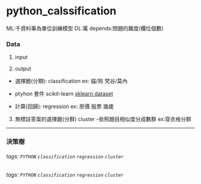 # python_calssification

ML:千資料筆為單位訓練模型
DL:萬
depends:問題的難度(欄位個數)
### Data
1. input

2. output
* 選擇題(分類): classification
	ex: 貓/狗 梵谷/莫內
*  ptyhon 套件 
scikit-learn
[sklearn dataset](https://scikit-learn.org/stable/datasets/toy_dataset.html)

* 計算(回歸): regression
	ex: 房價 股票 幾歲
3. 無標註答案的選擇題(分群) cluster -依照題目相似度分成數群
	ex:穿衣格分群

--------
### 決策樹















###### tags: `PYTHON`  `classification` `regression` `cluster`
















###### tags: `PYTHON`  `classification` `regression` `cluster`
